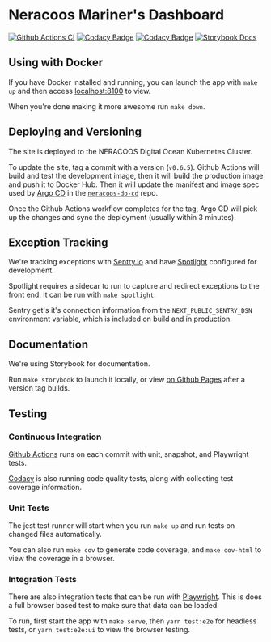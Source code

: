 # Neracoos Mariner's Dashboard

[![Github Actions CI](https://github.com/gulfofmaine/Neracoos-1-Buoy-App/workflows/CI/badge.svg?branch=master)](https://github.com/gulfofmaine/Neracoos-1-Buoy-App/actions?query=workflow%3ACI+branch%3Amaster)
[![Codacy Badge](https://api.codacy.com/project/badge/Grade/9e0e054bf41a40379ab44aa1dadc2bc8)](https://www.codacy.com/gh/gulfofmaine/Neracoos-1-Buoy-App?utm_source=github.com&utm_medium=referral&utm_content=gulfofmaine/Neracoos-1-Buoy-App&utm_campaign=Badge_Grade)
[![Codacy Badge](https://api.codacy.com/project/badge/Coverage/9e0e054bf41a40379ab44aa1dadc2bc8)](https://www.codacy.com?utm_source=github.com&utm_medium=referral&utm_content=gulfofmaine/Neracoos-1-Buoy-App&utm_campaign=Badge_Coverage)
[![Storybook Docs](https://img.shields.io/badge/Storybook-Docs-informational)](https://gulfofmaine.github.io/Neracoos-1-Buoy-App/?path=/docs/mariner-s-dashboard--page)

## Using with Docker

If you have Docker installed and running, you can launch the app with `make up` and then access [localhost:8100](http://localhost:8100) to view.

When you're done making it more awesome run `make down`.

## Deploying and Versioning

The site is deployed to the NERACOOS Digital Ocean Kubernetes Cluster.

To update the site, tag a commit with a version (`v0.6.5`).
Github Actions will build and test the development image, then it will build the production image and push it to Docker Hub.
Then it will update the manifest and image spec used by [Argo CD](https://argo-cd.readthedocs.io/en/stable/) in the [`neracoos-do-cd`](https://github.com/gulfofmaine/neracoos-do-cd/) repo.

Once the Github Actions workflow completes for the tag, Argo CD will pick up the changes and sync the deployment (usually within 3 minutes).

## Exception Tracking

We're tracking exceptions with [Sentry.io](https://sentry.io/) and have [Spotlight](https://spotlightjs.com/) configured for development.

Spotlight requires a sidecar to run to capture and redirect exceptions to the front end.
It can be run with `make spotlight`.

Sentry get's it's connection information from the `NEXT_PUBLIC_SENTRY_DSN` environment variable, which is included on build and in production.

## Documentation

We're using Storybook for documentation.

Run `make storybook` to launch it locally,
or view [on Github Pages](https://gulfofmaine.github.io/Neracoos-1-Buoy-App/?path=/docs/mariner-s-dashboard--page) after a version tag builds.

## Testing

### Continuous Integration

[Github Actions](https://github.com/gulfofmaine/Neracoos-1-Buoy-App/actions) runs on each commit with unit, snapshot, and Playwright tests.

[Codacy](https://app.codacy.com/project/gmri/Neracoos-1-Buoy-App/dashboard) is also running code quality tests, along with collecting test coverage information.

### Unit Tests

The jest test runner will start when you run `make up` and run tests on changed files automatically.

You can also run `make cov` to generate code coverage, and `make cov-html` to view the coverage in a browser.

### Integration Tests

There are also integration tests that can be run with [Playwright](https://playwright.dev/). This is does a full browser based test to make sure that data can be loaded.

To run, first start the app with `make serve`, then `yarn test:e2e` for headless tests, or `yarn test:e2e:ui` to view the browser testing.
